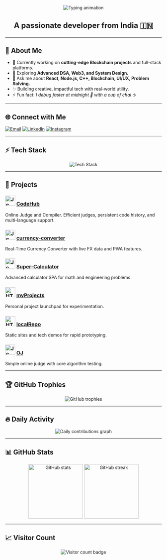 <!-- Techy Typing Animation Heading (no background) -->
<p align="center">
  <img src="https://readme-typing-svg.herokuapp.com?font=Fira+Code&size=56&pause=1000&color=16F7FF&center=true&vCenter=true&width=900&lines=Hi+I+am+Gourav+Kumar+Bathwal" alt="Typing animation" />
</p>

<h3 align="center" style="font-size:24px">A passionate developer from India 🇮🇳</h3>

---

## 🌟 About Me
- 🔭 Currently working on **cutting-edge Blockchain projects** and full-stack platforms.
- 🌱 Exploring **Advanced DSA, Web3, and System Design.**
- 💬 Ask me about **React, Node.js, C++, Blockchain, UI/UX, Problem Solving.**
- ✨ Building creative, impactful tech with real-world utility.
- ⚡ Fun fact: _I debug faster at midnight 🌙 with a cup of chai ☕_

---

## 🌐 Connect with Me
<p align="left">
  <a href="mailto:bt23btech11008@iith.ac.in"><img src="https://img.shields.io/badge/Email-D14836?style=for-the-badge&logo=gmail&logoColor=white" alt="Email"/></a>
  <a href="https://linkedin.com/in/gourav-kumar-bathwal-16057430a/" target="_blank"><img src="https://img.shields.io/badge/LinkedIn-0077B5?style=for-the-badge&logo=linkedin&logoColor=white" alt="LinkedIn"/></a>
  <a href="https://www.instagram.com/gouravbathwal/" target="_blank"><img src="https://img.shields.io/badge/Instagram-E4405F?style=for-the-badge&logo=instagram&logoColor=white" alt="Instagram"/></a>
</p>

---

## ⚡ Tech Stack
<p align="center">
  <img src="https://skillicons.dev/icons?i=cpp,js,ts,react,nodejs,express,mongodb,html,css,git,github,vscode,figma&perline=7" alt="Tech Stack"/>
</p>

---

## 🚀 Projects

### <img src="https://cdn.jsdelivr.net/gh/devicons/devicon/icons/javascript/javascript-original.svg" width="32" alt="JS Icon"/> [CodeHub](https://github.com/Mr-Bathwal/CodeHub)  
Online Judge and Compiler. Efficient judges, persistent code history, and multi-language support.

### <img src="https://cdn.jsdelivr.net/gh/devicons/devicon/icons/javascript/javascript-original.svg" width="32" alt="JS Icon"/> [currency-converter](https://github.com/Mr-Bathwal/currency-converter)  
Real-Time Currency Converter with live FX data and PWA features.

### <img src="https://cdn.jsdelivr.net/gh/devicons/devicon/icons/javascript/javascript-original.svg" width="32" alt="JS Icon"/> [Super-Calculator](https://github.com/Mr-Bathwal/Super-Calculator)  
Advanced calculator SPA for math and engineering problems.

### <img src="https://cdn.jsdelivr.net/gh/devicons/devicon/icons/html5/html5-original.svg" width="32" alt="HTML Icon"/> [myProjects](https://github.com/Mr-Bathwal/myProjects)  
Personal project launchpad for experimentation.

### <img src="https://cdn.jsdelivr.net/gh/devicons/devicon/icons/html5/html5-original.svg" width="32" alt="HTML Icon"/> [localRepo](https://github.com/Mr-Bathwal/localRepo)  
Static sites and tech demos for rapid prototyping.

### <img src="https://cdn.jsdelivr.net/gh/devicons/devicon/icons/javascript/javascript-original.svg" width="32" alt="JS Icon"/> [OJ](https://github.com/Mr-Bathwal/OJ)  
Simple online judge with core algorithm testing.

---

## 🏆 GitHub Trophies
<p align="center">
  <img src="https://github-profile-trophy.vercel.app/?username=Mr-Bathwal&theme=onedark&column=6&margin-w=10&margin-h=10" alt="GitHub trophies"/>
</p>

---

## 🔥 Daily Activity
<!-- Show OFFICIAL GitHub contribution graph -->
<p align="center">
  <img src="https://github-readme-activity-graph.vercel.app/graph?username=Mr-Bathwal&theme=tokyo-night" alt="Daily contributions graph" />
</p>

---

## 📊 GitHub Stats
<p align="center">
  <img src="https://github-readme-stats.vercel.app/api?username=Mr-Bathwal&show_icons=true&theme=radical" height="175" alt="GitHub stats" />
  <img src="https://github-readme-streak-stats.herokuapp.com/?user=Mr-Bathwal&theme=radical" height="175" alt="GitHub streak"/>
</p>

---

## 📈 Visitor Count
<p align="center">
  <img src="https://visitor-badge.laobi.icu/badge?page_id=Mr-Bathwal" alt="Visitor count badge" />
</p>
